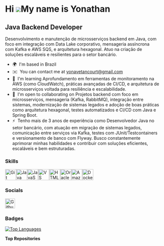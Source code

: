 Hi ![](https://user-images.githubusercontent.com/18350557/176309783-0785949b-9127-417c-8b55-ab5a4333674e.gif)My name is Yonathan
================================================================================================================================

Java Backend Developer
----------------------

Desenvolvimento e manutenção de microsserviços backend em Java, com foco em integração com Data Lake corporativo, mensageria assíncrona com Kafka e AWS SQS, e arquitetura hexagonal. Atuo na criação de soluções escaláveis e resilientes para o setor bancário.

* 🌍  I'm based in Brazil
* ✉️  You can contact me at [yonavetancourt@gmail.com](mailto:yonavetancourt@gmail.com)
* 🧠  I'm learning Aprofundamento em ferramentas de monitoramento na AWS (como CloudWatch), práticas avançadas de CI/CD, e arquitetura de microsserviços voltada para resiliência e escalabilidade.
* 🤝  I'm open to collaborating on Projetos backend com foco em microsserviços, mensageria (Kafka, RabbitMQ), integração entre sistemas, modernização de sistemas legados e adoção de boas práticas como arquitetura hexagonal, testes automatizados e CI/CD com Java e Spring Boot.
* ⚡  Tenho mais de 3 anos de experiência como Desenvolvedor Java no setor bancário, com atuação em migração de sistemas legados, comunicação entre serviços via Kafka, testes com JUnit/Testcontainers e versionamento de banco com Flyway. Busco constantemente aprimorar minhas habilidades e contribuir com soluções eficientes, escaláveis e bem estruturadas.

### Skills


<p align="left">
<a href="https://git-scm.com/" target="_blank" rel="noreferrer"><img src="https://raw.githubusercontent.com/danielcranney/readme-generator/main/public/icons/skills/git-colored.svg" width="36" height="36" alt="Git" title="Git"/></a><a href="https://www.oracle.com/java/" target="_blank" rel="noreferrer"><img src="https://raw.githubusercontent.com/danielcranney/readme-generator/main/public/icons/skills/java-colored.svg" width="36" height="36" alt="Java" title="Java"/></a><a href="https://developer.mozilla.org/en-US/docs/Web/JavaScript" target="_blank" rel="noreferrer"><img src="https://raw.githubusercontent.com/danielcranney/readme-generator/main/public/icons/skills/javascript-colored.svg" width="36" height="36" alt="JavaScript" title="JavaScript"/></a><a href="https://code.visualstudio.com/" target="_blank" rel="noreferrer"><img src="https://raw.githubusercontent.com/danielcranney/readme-generator/main/public/icons/skills/visualstudiocode-colored.svg" width="36" height="36" alt="VS Code" title="VS Code"/></a><a href="https://developer.mozilla.org/en-US/docs/Glossary/HTML5" target="_blank" rel="noreferrer"><img src="https://raw.githubusercontent.com/danielcranney/readme-generator/main/public/icons/skills/html5-colored.svg" width="36" height="36" alt="HTML5" title="HTML5"/></a><a href="https://www.oracle.com/uk/index.html" target="_blank" rel="noreferrer"><img src="https://raw.githubusercontent.com/danielcranney/readme-generator/main/public/icons/skills/oracle-colored.svg" width="36" height="36" alt="Oracle" title="Oracle"/></a><a href="https://aws.amazon.com" target="_blank" rel="noreferrer"><img src="https://raw.githubusercontent.com/danielcranney/readme-generator/main/public/icons/skills/aws-colored.svg" width="36" height="36" alt="Amazon Web Services" title="Amazon Web Services"/></a><a href="https://www.docker.com/" target="_blank" rel="noreferrer"><img src="https://raw.githubusercontent.com/danielcranney/readme-generator/main/public/icons/skills/docker-colored.svg" width="36" height="36" alt="Docker" title="Docker"/></a>
</p>


### Socials

<p align="left"> <a href="https://www.github.com/yvetaco" target="_blank" rel="noreferrer"> <picture> <source media="(prefers-color-scheme: dark)" srcset="https://raw.githubusercontent.com/danielcranney/readme-generator/main/public/icons/socials/github-dark.svg" /> <source media="(prefers-color-scheme: light)" srcset="https://raw.githubusercontent.com/danielcranney/readme-generator/main/public/icons/socials/github.svg" /> <img src="https://raw.githubusercontent.com/danielcranney/readme-generator/main/public/icons/socials/github.svg" width="32" height="32" alt="Github" title="Github" /> </picture> </a></p>

### Badges

<a href="https://github.com/yvetaco" align="left"><img src="https://github-readme-stats.vercel.app/api/top-langs/?username=yvetaco&langs_count=10&title_color=000000&text_color=ffffff&icon_color=0891b2&bg_color=000000&hide_border=true&locale=en&custom_title=Top%20%Languages" alt="Top Languages" /></a>

<b>Top Repositories</b>

<div width="100%" align="center"></div><br /><br /><br /><br /><br /><br /><br />
